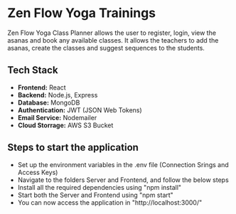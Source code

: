 # Zen Flow Yoga Trainings

Zen Flow Yoga Class Planner allows the user to register, login, view the asanas and book any available classes. It allows the teachers to add the asanas, create the classes and suggest sequences to the students.

## Tech Stack
- **Frontend:** React
- **Backend:** Node.js, Express
- **Database:** MongoDB
- **Authentication:** JWT (JSON Web Tokens)
- **Email Service:** Nodemailer
- **Cloud Storrage:** AWS S3 Bucket

## Steps to start the application
- Set up the environment variables in the .env file (Connection Srings and Access Keys)
- Navigate to the folders Server and Frontend, and follow the below steps
- Install all the required dependencies using "npm install"
- Start both the Server and Frontend using "npm start"
- You can now access the application in "http://localhost:3000/"